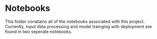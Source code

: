 # Notebooks

This folder conatains all of the notebooks associated with this project. Currently, input data processing and model trainging with deployment are found in two seperate notebooks.